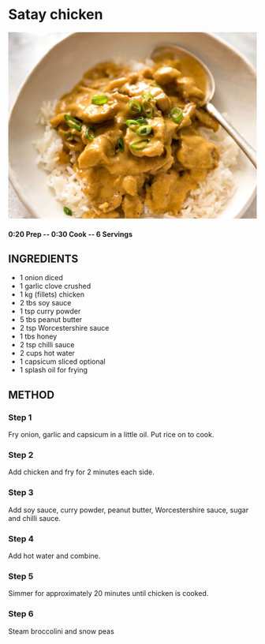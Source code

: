 # Satay chicken
![](https://raw.githubusercontent.com/fuzzwah/recipes/master/pics/Satay_chicken.jpg)
#### 0:20 Prep -- 0:30 Cook -- 6 Servings
## INGREDIENTS
* 1 onion diced
* 1 garlic clove crushed
* 1 kg (fillets) chicken
* 2 tbs soy sauce
* 1 tsp curry powder
* 5 tbs peanut butter
* 2 tsp Worcestershire sauce
* 1 tbs honey
* 2 tsp chilli sauce
* 2 cups hot water
* 1 capsicum sliced optional
* 1 splash oil for frying
## METHOD
### Step 1
Fry onion, garlic and capsicum in a little oil. Put rice on to cook.
### Step 2
Add chicken and fry for 2 minutes each side.
### Step 3
Add soy sauce, curry powder, peanut butter, Worcestershire sauce, sugar and chilli sauce.
### Step 4
Add hot water and combine.
### Step 5
Simmer for approximately 20 minutes until chicken is cooked.
### Step 6
Steam broccolini and snow peas